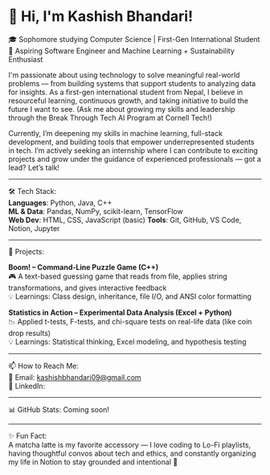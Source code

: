 # 👋 Hi, I'm Kashish Bhandari!

🎓 Sophomore studying Computer Science | First-Gen International Student  
🔭 Aspiring Software Engineer and Machine Learning + Sustainability Enthusiast

I'm passionate about using technology to solve meaningful real-world problems — from building systems that support students to analyzing data for insights. As a first-gen international student from Nepal, I believe in resourceful learning, continuous growth, and taking initiative to build the future I want to see. (Ask me about growing my skills and leadership through the Break Through Tech AI Program at Cornell Tech!)

Currently, I’m deepening my skills in machine learning, full-stack development, and building tools that empower underrepresented students in tech. I’m actively seeking an internship where I can contribute to exciting projects and grow under the guidance of experienced professionals — got a lead? Let’s talk!

---

🛠 Tech Stack:  
**Languages**: Python, Java, C++  
**ML & Data**: Pandas, NumPy, scikit-learn, TensorFlow  
**Web Dev**: HTML, CSS, JavaScript (basic) 
**Tools**: Git, GitHub, VS Code, Notion, Jupyter  

---

🚀 Projects:

**Boom! – Command-Line Puzzle Game (C++)**  
🎮 A text-based guessing game that reads from file, applies string transformations, and gives interactive feedback  
💡 Learnings: Class design, inheritance, file I/O, and ANSI color formatting  

**Statistics in Action – Experimental Data Analysis (Excel + Python)**  
📉 Applied t-tests, F-tests, and chi-square tests on real-life data (like coin drop results)  
💡 Learnings: Statistical thinking, Excel modeling, and hypothesis testing

---

📫 How to Reach Me:  
📧 Email: kashishbhandari09@gmail.com  
💼 LinkedIn:  

---

📊 GitHub Stats: Coming soon!

---

✨ Fun Fact:  
A matcha latte is my favorite accessory — I love coding to Lo-Fi playlists, having thoughtful convos about tech and ethics, and constantly organizing my life in Notion to stay grounded and intentional 🌱

